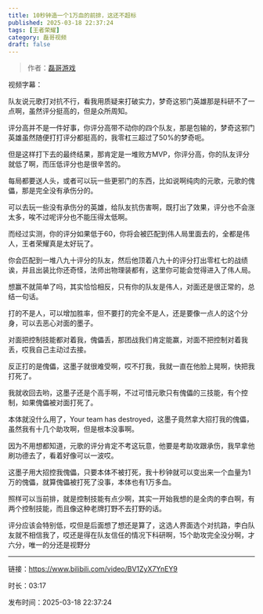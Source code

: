 ```yaml
---
title: 10秒钟造一个1万血的前排，这还不超标
published: 2025-03-18 22:37:24
tags: [王者荣耀]
category: 磊哥视频
draft: false
---
```



> 作者：[磊哥游戏](https://space.bilibili.com/268941858?spm_id_from=333.788.upinfo.head.click)

视频字幕：

队友说元歌打对抗不行，看我用质疑来打破实力，梦奇这邪门英雄那是科研不了一点啊，虽然评分挺高的，但是众所周知。

评分高并不是一件好事，你评分高带不动你的四个队友，那是包输的，梦奇这邪门英雄虽然随便打打评分都挺高的，我零杠三超过了50%的梦奇呃。

但是这样打下去的最终结果，那肯定是一堆败方MVP，你评分高，你的队友评分就低了啊，而压低评分也是很辛苦的。

每局都要送人头，或者可以玩一些更邪门的东西，比如说啊纯肉的元歌，元歌的傀儡，那是完全没有承伤分的。

可以去玩一些没有承伤分的英雄，给队友抗伤害啊，既打出了效果，评分也不会涨太多，唉不过呢评分也不能压得太低啊。

而经过实测，你的评分如果低于60，你将会被匹配到伟人局里面去的，全都是伟人，王者荣耀真是太好玩了。

你会匹配到一堆八九十评分的队友，然后他顶着八九十的评分打出零杠七的战绩诶，并且出装比你还奇怪，法师出物理装都有，这里你可能会觉得进入了伟人局。

想赢不就简单了吗，其实恰恰相反，只有你的队友是伟人，对面还是很正常的，总结一句话。

打的不是人，可以增加胜率，但不要打的完全不是人，还是要像一点人的这个分身，可以去恶心对面的墨子。

对面把控制技能都对着我，傀儡丢，那团战我们肯定能赢，对面不把控制对着我丢，哎我自己主动过去接。

反正打的是傀儡，这墨子就很难受啊，哎不打我，我就一直在他脸上晃啊，快把我打死了。

我就收回去哟，这墨子还是个高手啊，不过可惜元歌只有傀儡的三技能，有个控制，如果傀儡被对面打死了。

本体就没什么用了，Your team has destroyed，这墨子竟然拿大招打我的傀儡，虽然我有十几个助攻啊，但是根本没事啊。

因为不用想都知道，元歌的评分肯定不考这玩意，他要是考助攻跟承伤，我早拿他刷功德去了，看着好像可以一波哎。

这墨子用大招控我傀儡，只要本体不被打死，我十秒钟就可以变出来一个血量为1万的傀儡，就算傀儡被打死了没事，本体也有1万多血。

照样可以当前排，就是控制技能有点少啊，其实一开始我想的是全肉的李白啊，有两个控制技能，而且像这种老牌打野不去打野的话。

评分应该会特别低，哎但是后面想了想还是算了，这选人界面选个对抗路，李白队友就不相信我了，哎还是得在队友信任的情况下科研啊，15个助攻完全没分啊，才六分，唯一的分还是视野分

---

链接：https://www.bilibili.com/video/BV1ZyX7YnEY9

时长：03:17

发布时间：2025-03-18 22:37:24
